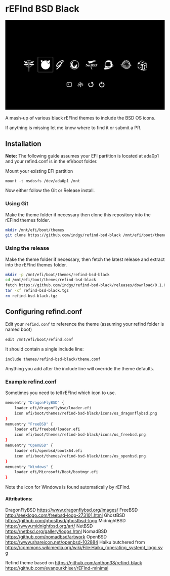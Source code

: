 # rEFInd BSD Black

![Simulated screenshot of the theme](screenshot.png)


A mash-up of various black rEFInd themes to include the BSD OS icons.

If anything is missing let me know where to find it or submit a PR.

## Installation

**Note:** The following guide assumes your EFI partition is located at ada0p1 and your refind.conf is in the efi/boot folder.

Mount your existing EFI partition

```
mount -t msdosfs /dev/ada0p1 /mnt
```


Now either follow the Git or Release install.


### Using Git

Make the theme folder if necessary then clone this repository into the rEFInd themes folder.

```sh
mkdir /mnt/efi/boot/themes
git clone https://github.com/indgy/refind-bsd-black /mnt/efi/boot/themes
```


### Using the release

Make the theme folder if necessary, then fetch the latest release and extract into the rEFInd themes folder.

```sh
mkdir -p /mnt/efi/boot/themes/refind-bsd-black
cd /mnt/efi/boot/themes/refind-bsd-black
fetch https://github.com/indgy/refind-bsd-black/releases/download/0.1.0/refind-bsd-black.tgz
tar -xf refind-bsd-black.tgz
rm refind-bsd-black.tgz
```


## Configuring refind.conf

Edit your `refind.conf` to reference the theme (assuming your refind folder is named boot)

`edit /mnt/efi/boot/refind.conf`

It should contain a single include line:

`include themes/refind-bsd-black/theme.conf`

Anything you add after the include line will override the theme defaults.


### Example refind.conf

Sometimes you need to tell rEFInd which icon to use.

```sh
menuentry "DragonFlyBSD" {
    loader efi/dragonflybsd/loader.efi
    icon efi/boot/themes/refind-bsd-black/icons/os_dragonflybsd.png
}
menuentry "FreeBSD" {
    loader efi/freebsd/loader.efi
    icon efi/boot/themes/refind-bsd-black/icons/os_freebsd.png
}
menuentry "OpenBSD" {
    loader efi/openbsd/bootx64.efi
    icon efi/boot/themes/refind-bsd-black/icons/os_openbsd.png
}
menuentry "Windows" {
    loader efi/Microsoft/Boot/bootmgr.efi
}
```

Note the icon for Windows is found automatically by rEFInd.


#### Attributions:

DragonFlyBSD https://www.dragonflybsd.org/images/
FreeBSD http://seeklogo.com/freebsd-logo-273101.html
GhostBSD https://github.com/ghostbsd/ghostbsd-logo
MidnightBSD https://www.midnightbsd.org/art/
NetBSD https://netbsd.org/gallery/logos.html
NomadBSD https://github.com/nomadbsd/artwork
OpenBSD https://www.shareicon.net/openbsd-102884
Haiku butchered from https://commons.wikimedia.org/wiki/File:Haiku_(operating_system)_logo.svg

Refind theme based on
https://github.com/anthon38/refind-black
https://github.com/evanpurkhiser/rEFInd-minimal